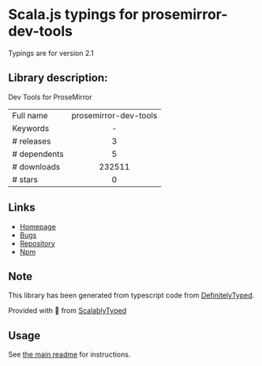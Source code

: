 
# Scala.js typings for prosemirror-dev-tools

Typings are for version 2.1

## Library description:
Dev Tools for ProseMirror

|                    |                 |
| ------------------ | :-------------: |
| Full name          | prosemirror-dev-tools |
| Keywords           | - |
| # releases         | 3 |
| # dependents       | 5 |
| # downloads        | 232511 |
| # stars            | 0 |

## Links
- [Homepage](https://github.com/d4rkr00t/prosemirror-dev-tools#readme)
- [Bugs](https://github.com/d4rkr00t/prosemirror-dev-tools/issues)
- [Repository](https://github.com/d4rkr00t/prosemirror-dev-tools)
- [Npm](https://www.npmjs.com/package/prosemirror-dev-tools)
    


## Note
This library has been generated from typescript code from [DefinitelyTyped](https://definitelytyped.org).

Provided with :purple_heart: from [ScalablyTyped](https://github.com/oyvindberg/ScalablyTyped)

## Usage
See [the main readme](../../readme.md) for instructions.


